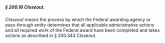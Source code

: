 ##### § 200.16 Closeout. #####

*Closeout* means the process by which the Federal awarding agency or pass-through entity determines that all applicable administrative actions and all required work of the Federal award have been completed and takes actions as described in § 200.343 Closeout.